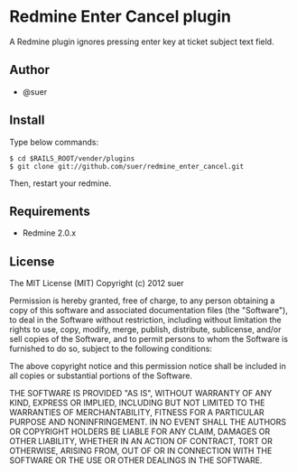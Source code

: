 Redmine Enter Cancel plugin
====================================
A Redmine plugin ignores pressing enter key at ticket subject text field.

Author
------------------------------
* @suer

Install
------------------------------
Type below commands:

    $ cd $RAILS_ROOT/vender/plugins
    $ git clone git://github.com/suer/redmine_enter_cancel.git

Then, restart your redmine.

Requirements
------------------------------
* Redmine 2.0.x

License
------------------------------
The MIT License (MIT)
Copyright (c) 2012 suer

Permission is hereby granted, free of charge, to any person obtaining a copy of this software and associated documentation files (the "Software"), to deal in the Software without restriction, including without limitation the rights to use, copy, modify, merge, publish, distribute, sublicense, and/or sell copies of the Software, and to permit persons to whom the Software is furnished to do so, subject to the following conditions:

The above copyright notice and this permission notice shall be included in all copies or substantial portions of the Software.

THE SOFTWARE IS PROVIDED "AS IS", WITHOUT WARRANTY OF ANY KIND, EXPRESS OR IMPLIED, INCLUDING BUT NOT LIMITED TO THE WARRANTIES OF MERCHANTABILITY, FITNESS FOR A PARTICULAR PURPOSE AND NONINFRINGEMENT. IN NO EVENT SHALL THE AUTHORS OR COPYRIGHT HOLDERS BE LIABLE FOR ANY CLAIM, DAMAGES OR OTHER LIABILITY, WHETHER IN AN ACTION OF CONTRACT, TORT OR OTHERWISE, ARISING FROM, OUT OF OR IN CONNECTION WITH THE SOFTWARE OR THE USE OR OTHER DEALINGS IN THE SOFTWARE.
